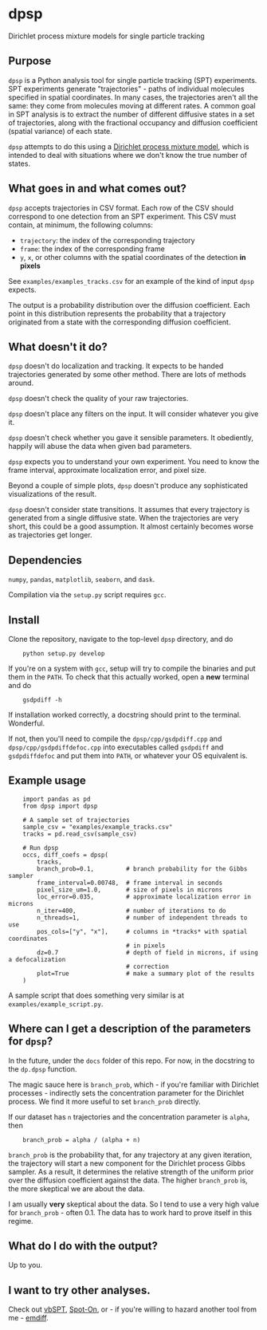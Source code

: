 # dpsp
Dirichlet process mixture models for single particle tracking

## Purpose

`dpsp` is a Python analysis tool for single particle tracking (SPT) experiments. 
SPT experiments generate "trajectories" - paths of individual molecules
specified in spatial coordinates. In many cases, the trajectories aren't all the
same: they come from molecules moving at different rates. A common goal in SPT analysis
is to extract the number of different diffusive states in a set of trajectories,
along with the fractional occupancy and diffusion coefficient (spatial variance)
of each state.

`dpsp` attempts to do this using a
[Dirichlet process mixture model](https://www.jstor.org/stable/1390653),
which is intended to deal with situations where we don't know the true
number of states.

## What goes in and what comes out?

`dpsp` accepts trajectories in CSV format. Each row of the CSV should correspond
to one detection from an SPT experiment.
This CSV must contain, at minimum, the following columns:

 - `trajectory`: the index of the corresponding trajectory
 - `frame`: the index of the corresponding frame
 - `y`, `x`, or other columns with the spatial coordinates of the detection
   **in pixels**

See `examples/examples_tracks.csv` for an example of the kind of input
`dpsp` expects.

The output is a probability distribution over the diffusion coefficient.
Each point in this distribution represents the probability that a trajectory
originated from a state with the corresponding diffusion coefficient.

## What doesn't it do?

`dpsp` doesn't do localization and tracking. It expects to be handed 
trajectories generated by some other method. There are lots of methods
around.

`dpsp` doesn't check the quality of your raw trajectories.

`dpsp` doesn't place any filters on the input.
It will consider whatever you give it.

`dpsp` doesn't check whether you gave it sensible parameters. It 
obediently, happily will abuse the data when given bad parameters.

`dpsp` expects you to understand your own experiment. You need to 
know the frame interval, approximate localization error, and pixel
size.

Beyond a couple of simple plots, `dpsp` doesn't produce any 
sophisticated visualizations of the result.

`dpsp` doesn't consider state transitions. It assumes that every 
trajectory is generated from a single diffusive state. When the 
trajectories are very short, this could be a good assumption. It almost
certainly becomes worse as trajectories get longer.

## Dependencies

`numpy`, `pandas`, `matplotlib`, `seaborn`, and `dask`.

Compilation via the `setup.py` script requires `gcc`.

## Install

Clone the repository, navigate to the top-level `dpsp` directory,
and do
```
    python setup.py develop
```

If you're on a system with `gcc`, setup will try to compile the binaries and 
put them in the `PATH`. To check that this actually worked, open a **new** terminal
and do
```
    gsdpdiff -h
```

If installation worked correctly, a docstring should print to the terminal. Wonderful.

If not, then you'll need to compile the `dpsp/cpp/gsdpdiff.cpp` and
`dpsp/cpp/gsdpdiffdefoc.cpp` into executables called `gsdpdiff` and 
`gsdpdiffdefoc` and put them into `PATH`, or whatever your OS equivalent is.

## Example usage

```
    import pandas as pd
    from dpsp import dpsp

    # A sample set of trajectories
    sample_csv = "examples/example_tracks.csv"
    tracks = pd.read_csv(sample_csv)

    # Run dpsp
    occs, diff_coefs = dpsp(
        tracks,
        branch_prob=0.1,         # branch probability for the Gibbs sampler
        frame_interval=0.00748,  # frame interval in seconds
        pixel_size_um=1.0,       # size of pixels in microns
        loc_error=0.035,         # approximate localization error in microns
        n_iter=400,              # number of iterations to do
        n_threads=1,             # number of independent threads to use
        pos_cols=["y", "x"],     # columns in *tracks* with spatial coordinates
                                 # in pixels
        dz=0.7                   # depth of field in microns, if using a defocalization
                                 # correction
        plot=True                # make a summary plot of the results
    )

```

A sample script that does something very similar is at 
`examples/example_script.py`. 

## Where can I get a description of the parameters for `dpsp`?

In the future, under the `docs` folder of this repo. 
For now, in the docstring to the `dp.dpsp` function.

The magic sauce here is `branch_prob`, which - if you're familiar with 
Dirichlet processes - indirectly sets the concentration
parameter for the Dirichlet process. We find it more useful to set 
`branch_prob` directly.

If our dataset has `n` trajectories
and the concentration parameter is `alpha`, then 
```
    branch_prob = alpha / (alpha + n)
```

`branch_prob` is the probability that, for any trajectory at any given 
iteration, the trajectory will start a new component for the Dirichlet 
process Gibbs sampler. As a result, it determines the relative strength
of the uniform prior over the diffusion coefficient against the data.
The higher `branch_prob` is, the more skeptical we are about the data. 

I am usually **very** skeptical about the data. So I tend to use a very high
value for `branch_prob` - often 0.1. The data has to work hard to prove
itself in this regime.

## What do I do with the output?

Up to you.

## I want to try other analyses.

Check out [vbSPT](http://vbspt.sourceforge.net/),
[Spot-On](https://www.tjian-darzacq.mcb.berkeley.edu/spot-on/),
or - if you're willing to hazard another tool from me - 
[emdiff](https://github.com/alecheckert/emdiff).
